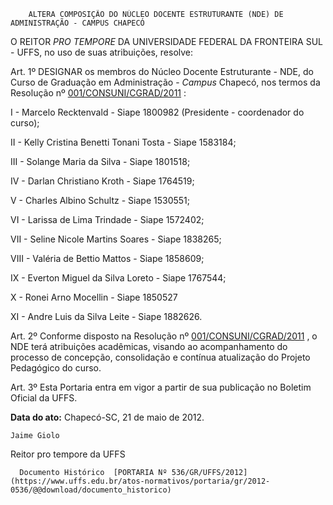         ALTERA COMPOSIÇÃO DO NÚCLEO DOCENTE ESTRUTURANTE (NDE) DE ADMINISTRAÇÃO - CAMPUS CHAPECÓ  

O REITOR  *PRO TEMPORE*  DA UNIVERSIDADE FEDERAL DA FRONTEIRA SUL - UFFS, no uso de suas atribuições, resolve:

 Art. 1º DESIGNAR os membros do Núcleo Docente Estruturante - NDE, do Curso de Graduação em Administração -  *Campus*  Chapecó, nos termos da Resolução nº  [001/CONSUNI/CGRAD/2011](https://www.uffs.edu.br/atos-normativos/resolucao/consuni/2011-0001) :

 I - Marcelo Recktenvald - Siape 1800982 (Presidente - coordenador do curso);

 II - Kelly Cristina Benetti Tonani Tosta - Siape 1583184;

 III - Solange Maria da Silva - Siape 1801518;

 IV - Darlan Christiano Kroth - Siape 1764519;

 V - Charles Albino Schultz - Siape 1530551;

 VI - Larissa de Lima Trindade - Siape 1572402;

 VII - Seline Nicole Martins Soares - Siape 1838265;

 VIII - Valéria de Bettio Mattos - Siape 1858609;

 IX - Everton Miguel da Silva Loreto - Siape 1767544;

 X - Ronei Arno Mocellin - Siape 1850527

 XI - Andre Luis da Silva Leite - Siape 1882626.

 Art. 2º Conforme disposto na Resolução nº  [001/CONSUNI/CGRAD/2011](https://www.uffs.edu.br/atos-normativos/resolucao/consuni/2011-0001) , o NDE terá atribuições acadêmicas, visando ao acompanhamento do processo de concepção, consolidação e contínua atualização do Projeto Pedagógico do curso.

 Art. 3º Esta Portaria entra em vigor a partir de sua publicação no Boletim Oficial da UFFS.

   **Data do ato:** Chapecó-SC, 21 de maio de 2012.   
 

    Jaime Giolo    
 Reitor pro tempore da UFFS 

      Documento Histórico  [PORTARIA Nº 536/GR/UFFS/2012](https://www.uffs.edu.br/atos-normativos/portaria/gr/2012-0536/@@download/documento_historico)     
      
